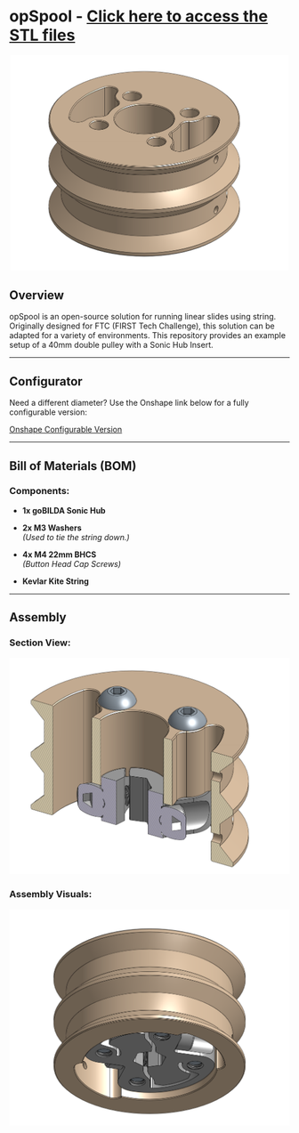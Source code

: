 # opSpool - [Click here to access the STL files](/opSpool/STLs)
<p align="center">
<img src="/opSpool/Images/opSpoolISO.png" alt="Insert ISO" width="500">
   </p>
   


## Overview

opSpool is an open-source solution for running linear slides using string. Originally designed for FTC (FIRST Tech Challenge), this solution can be adapted for a variety of environments. This repository provides an example setup of a 40mm double pulley with a Sonic Hub Insert.

---

## Configurator

Need a different diameter? Use the Onshape link below for a fully configurable version:

[Onshape Configurable Version](https://cad.onshape.com/documents/5a15389cd8ab9f9b8cc2c083/w/5436397ee488a21c481d0308/e/757ad709e391581dba9b6dfc)

---

## Bill of Materials (BOM)

### Components:
- **1x goBILDA Sonic Hub**

- **2x M3 Washers**  
  *(Used to tie the string down.)*

- **4x M4 22mm BHCS**  
  *(Button Head Cap Screws)*

- **Kevlar Kite String**  

---

## Assembly

### Section View:
![Section View](/opSpool/Images/opSpoolSection.png)

### Assembly Visuals:
![Insert Assembly](/opSpool/Images/opSpoolAsmbISO.png)

